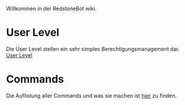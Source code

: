 Willkommen in der RedstoneBot wiki.

# User Level
Die User Level stellen ein sehr simples Berechtigungsmanagement dar.
[User Level](https://github.com/Redstonecrafter0/RedstoneBot/wiki/User-Level)

# Commands
Die Auflistung aller Commands und was sie machen ist [hier](https://github.com/Redstonecrafter0/RedstoneBot/wiki/Commands) zu finden.
